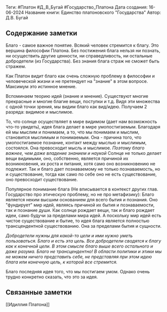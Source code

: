 Теги: #Платон #Д_В_Бугай #Государство_Платона
Дата создания: 16-06-2024
Название книги: Единство платоновского "Государства"
Автор: Д.В. Бугай
## Содержание заметки
Благо - самое важное понятие. Всякий человек стремится к благу. 
Это вершина философии Платона. Без постижения блага нельзя ни познать, ни осуществить другие ценности, ни справедливость, ни остальные добродетели (из Государства). Без знания блага страж не сможет быть стражем.

Как Платон видит благо как очень сложную проблему в философии и человеческой жизни и не претендует на "знание" в этом вопросе. Максимум это истинное мнение.

Вспоминаем теорию идей (знание и мнение). Существуют многие прекрасные и многие благие вещи, поступки и т.д. Видя эти множества с одной точки зрения, мы видим благо как вид/идею. Получаем 2 разряда: видимое и мыслимое.

То, что солнце осуществляет в мире видимом (дает нам возможность что-то увидеть), идея блага делает в мире умопостигаемым. Благодаря ей мы мыслим и понимаем, а то, что мы понимаем и мыслим, становится мыслимым и понимаемым. Она - причина того, что умопостигаемое познание, контакт между мыслью и мыслимым, состоялся. Она превосходит мысль и мыслимое. _Поэтому благо важнее, чем даже владение знанием и наукой_
Солнце не только делает вещи видимыми, оно, собственно, является причиной их возникновения, их роста и питания, хотя само оно возникновению не подлежит. Так и благо дает познаваемому не только познаваемость, но и существование, тогда как само по себе оно не есть существование, оно превосходит существование.

Популярное понимание блага (Не вписывается в контекст других глав. Государство про этическую проблему, но не про метафизику): Благо является неким высшим основанием для всего бытия и познания. Оно "фундирует" мир идей, являясь причиной их бытия и познаваемости, так и познание души. Как солнце рождает вещи, так и благо рождает идеи, само будучи за пределами мира идей. А поскольку мир идей есть чистое существование и бытие, то идея блага является полностью трансцендентной существованию. Она за пределами бытия и сущности.

_Добродетели нужны для какой-то цели и ими нужно уметь пользоваться. Благо и есть эта цель. Все добродетели сводятся к благу как к конечной цели. В этом смысле благо выше всего остального и даже разума. Благо не трансцендентно!
В области политики и этики мы не можем ничего представить себе, не представляя при этом идею блага или конечную цель, к которой все стремится._

Благо последняя идея того, что мы постигаем умом. Однако очень трудно конкретно сказать, что это за идея.

## Связанные заметки
[[Идиллия Платона]]